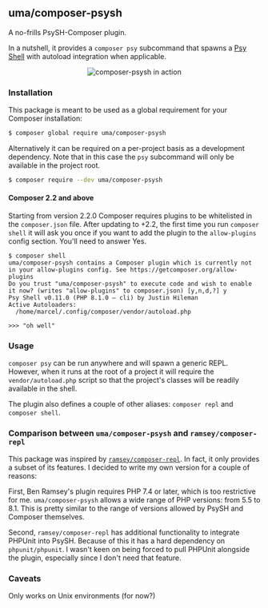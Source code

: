 ## uma/composer-psysh

A no-frills PsySH-Composer plugin.

In a nutshell, it provides a `composer psy` subcommand that spawns a [Psy Shell](https://psysh.org/) with autoload
integration when applicable.

<div align="center">
  <img alt="composer-psysh in action" src="https://i.imgur.com/OZADJUV.gif">
</div>

### Installation

This package is meant to be used as a global requirement for your Composer installation:

```bash
$ composer global require uma/composer-psysh
```

Alternatively it can be required on a per-project basis as a development dependency.
Note that in this case the `psy` subcommand will only be available in the project root.

```bash
$ composer require --dev uma/composer-psysh
```

#### Composer 2.2 and above

Starting from version 2.2.0 Composer requires plugins to be whitelisted in the `composer.json` file.
After updating to +2.2, the first time you run `composer shell` it will ask you once if you want to
add the plugin to the `allow-plugins` config section.
You'll need to answer Yes.

```
$ composer shell
uma/composer-psysh contains a Composer plugin which is currently not in your allow-plugins config. See https://getcomposer.org/allow-plugins
Do you trust "uma/composer-psysh" to execute code and wish to enable it now? (writes "allow-plugins" to composer.json) [y,n,d,?] y
Psy Shell v0.11.0 (PHP 8.1.0 — cli) by Justin Hileman
Active Autoloaders:
  /home/marcel/.config/composer/vendor/autoload.php

>>> "oh well"
```

### Usage

`composer psy` can be run anywhere and will spawn a generic REPL.
However, when it runs at the root of a project it will require the `vendor/autoload.php` script
so that the project's classes will be readily available in the shell.

The plugin also defines a couple of other aliases: `composer repl` and `composer shell`.

### Comparison between `uma/composer-psysh` and `ramsey/composer-repl`

This package was inspired by [`ramsey/composer-repl`](https://github.com/ramsey/composer-repl).
In fact, it only provides a subset of its features.
I decided to write my own version for a couple of reasons:

First, Ben Ramsey's plugin requires PHP 7.4 or later, which is too restrictive for me.
`uma/composer-psysh` allows a wide range of PHP versions: from 5.5 to 8.1.
This is pretty similar to the range of versions allowed by PsySH and Composer themselves.

Second, `ramsey/composer-repl` has additional functionality to integrate PHPUnit into PsySH.
Because of this it has a hard dependency on `phpunit/phpunit`.
I wasn't keen on being forced to pull PHPUnit alongside the plugin, especially since I don't need that feature.

### Caveats

Only works on Unix environments (for now?)
